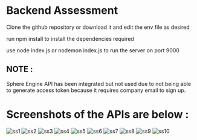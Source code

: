<h1>Backend Assessment</h1>
<span>Clone the github repository or download it and edit the env file as desired</span>
<p>run npm install to install the dependencies required</p>
<p>use node index.js or nodemon index.js to run the server on port 9000</p>

<h2>NOTE : </h2><span>Sphere Engine API has been integrated but not used due to not being able to generate access token because it requires company email to sign up.</span>

<h1>Screenshots of the APIs are below : </h1>

![ss1](https://github.com/ACE3E3/comet-labs-backend/assets/53176174/42d7c5f3-17af-49d0-865e-92988a5f3c15)
![ss2](https://github.com/ACE3E3/comet-labs-backend/assets/53176174/8704d7f8-50b4-4c8f-816c-1c4e9357551e)
![ss3](https://github.com/ACE3E3/comet-labs-backend/assets/53176174/99f71e3b-7811-4e3b-920a-4171c55987aa)
![ss4](https://github.com/ACE3E3/comet-labs-backend/assets/53176174/304c3968-8644-417c-8941-17cd6af65c83)
![ss5](https://github.com/ACE3E3/comet-labs-backend/assets/53176174/87e549cc-9a6e-4dce-a54a-7530f6f828bb)
![ss6](https://github.com/ACE3E3/comet-labs-backend/assets/53176174/305a41bf-b3b8-423f-b539-36138b40f9db)
![ss7](https://github.com/ACE3E3/comet-labs-backend/assets/53176174/840fcefa-1ae8-4f68-82ea-ad458a3c690d)
![ss8](https://github.com/ACE3E3/comet-labs-backend/assets/53176174/016ecc3c-3f63-4e1c-8212-87459d30da72)
![ss9](https://github.com/ACE3E3/comet-labs-backend/assets/53176174/88421590-8411-4ed1-9957-4a48454d6e5a)
![ss10](https://github.com/ACE3E3/comet-labs-backend/assets/53176174/35104f27-84d3-480d-99a3-250101696df8)
